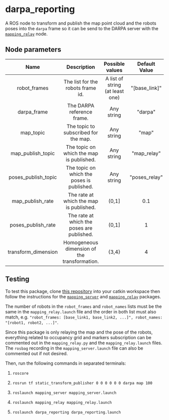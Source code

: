 # darpa_reporting

A ROS node to transform and publish the map point cloud and the robots poses into the `darpa` frame so it can be send to the DARPA server with the [`mapping_relay`](https://bitbucket.org/subtchallenge/test_mapping_server/src/master/mapping_relay/) node.

## Node parameters

|        Name         |                 Description                  |         Possible values         | Default Value |
| :-----------------: | :------------------------------------------: | :-----------------------------: | :-----------: |
|    robot_frames     |      The list for the robots frame id.       | A list of string (at least one) | "[base_link]" |
|     darpa_frame     |          The DARPA reference frame.          |           Any string            |    "darpa"    |
|      map_topic      |     The topic to subscribed for the map.     |           Any string            |     "map"     |
|  map_publish_topic  |   The topic on which the map is published.   |           Any string            |  "map_relay"  |
| poses_publish_topic |  The topic on which the poses is published.  |           Any string            | "poses_relay" |
|  map_publish_rate   |   The rate at which the map is published.    |              (0,1]              |      0.1      |
| poses_publish_rate  |  The rate at which the poses are published.  |              (0,1]              |       1       |
| transform_dimension | Homogeneous dimension of the transformation. |              {3,4}              |       4       |

## Testing

To test this package, clone [this repository](https://bitbucket.org/subtchallenge/test_mapping_server/src/master/) into your catkin workspace then follow the instructions for the [`mapping_server`](https://bitbucket.org/subtchallenge/test_mapping_server/src/master/mapping_server/) and [`mapping_relay`](https://bitbucket.org/subtchallenge/test_mapping_server/src/master/mapping_relay/) packages.

The number of robots in the `robot_frames` and `robot_names` lists must be the same in the `mapping_relay.launch` file and the order in both list must also match, e.g. `"robot_frames: [base_link1, base_link2, ...]", robot_names: "[robot1, robot2, ...]"`.

Since this package is only relaying the map and the pose of the robots, everything related to occupancy grid and markers subscription can be commented out in the `mapping_relay.py` and the `mapping_relay.launch` files. The `rosbag` recording in the `mapping_server.launch` file can also be commented out if not desired.

Then, run the following commands in separated terminals:

1. `roscore`

1. `rosrun tf static_transform_publisher 0 0 0 0 0 0 darpa map 100`

1. `roslaunch mapping_server mapping_server.launch`

1. `roslaunch mapping_relay mapping_relay.launch`

1. `roslaunch darpa_reporting darpa_reporting.launch`

